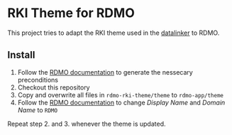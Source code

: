 # RKI Theme for RDMO

This project tries to adapt the RKI theme used in the [datalinker](https://github.com/mamodar/datalinker) to RDMO.

## Install

1. Follow the [RDMO documentation](https://rdmo.readthedocs.io/en/latest/configuration/themes.html#create-automatically) to generate the nessecary preconditions
2. Checkout this repository
3. Copy and overwrite all files in `rdmo-rki-theme/theme` to `rdmo-app/theme`
4. Follow the [RDMO documentation](https://rdmo.readthedocs.io/en/latest/administration/site.html) to change *Display Name* and *Domain Name* to `RDMO`

Repeat step 2. and 3. whenever the theme is updated.
